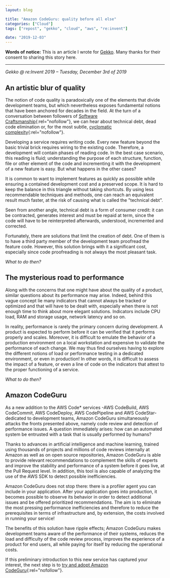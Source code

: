 ```yaml
---
layout: blog

title: "Amazon CodeGuru: quality before all else"
categories: ["Cloud"]
tags: ["repost", "gekko", "cloud", "aws", "re:invent"]

date: "2019-12-03"
---
```


**Words of notice:** This is an article I wrote for [Gekko](https://www.gekko.fr/). Many thanks for their consent to
sharing this story here.

***

_Gekko @ re:Invent 2019 – Tuesday, December 3rd of 2019_

## An artistic blur of quality

The notion of code quality is paradoxically one of the elements that divide development teams, but which nevertheless
exposes fundamental notions that have been anchored for decades in the field. At the turn of a conversation between
followers of [Software Craftsmanship](https://en.wikipedia.org/wiki/Software_craftsmanship){:rel="nofollow"}, we can
hear about technical debt, dead code elimination or, for the most subtle, [cyclomatic complexity](https://en.wikipedia.org/wiki/Cyclomatic_complexity){:rel="nofollow"}.

Developing a service requires writing code. Every new feature beyond the basic trivial brick requires wiring to the
existing code. Therefore, a development will contain phases of reading code. In the best case scenario, this reading is
fluid; understanding the purpose of each structure, function, file or other element of the code and incrementing it with
the development of a new feature is easy. But what happens in the other cases?

<!-- READ MORE -->

It is common to want to implement features as quickly as possible while ensuring a contained development cost and a
preserved scope. It is hard to keep the balance in this triangle without taking shortcuts. By using less recommendable
techniques and methods, one can reach an equivalent result much faster, at the risk of causing what is called the
"technical debt".

Seen from another angle, technical debt is a form of consumer credit: it can be contracted, generates interest and
must be repaid at term, since the code will have to be reinterpreted afterwards, understood, incremented and corrected.

Fortunately, there are solutions that limit the creation of debt. One of them is to have a third party member of the
development team proofread the feature code. However, this solution brings with it a significant cost, especially since
code proofreading is not always the most pleasant task.

_What to do then?_

## The mysterious road to performance

Along with the concerns that one might have about the quality of a product, similar questions about its performance may
arise. Indeed, behind this vague concept lie many indicators that cannot always be tracked or optimized and that will
have to be dealt with, especially when there is not enough time to think about more elegant solutions. Indicators
include CPU load, RAM and storage usage, network latency and so on.

In reality, performance is rarely the primary concern during development. A product is expected to perform before it can
be verified that it performs properly and scales. Moreover, it is difficult to emulate the behavior of a production
environment on a local workstation and expensive to validate the performance of each change. We may thus find ourselves
having to explore the different notions of load or performance testing in a dedicated environment, or even in
production! In other words, it is difficult to assess the impact of a feature, or even a line of code on the indicators
that attest to the proper functioning of a service.

_What to do then?_

## Amazon CodeGuru

As a new addition to the AWS Code\* services -AWS CodeBuild, AWS CodeCommit, AWS CodeDeploy, AWS CodePipeline and AWS
CodeStar- dedicated to development teams, Amazon CodeGuru simultaneously attacks the fronts presented above, namely code
review and detection of performance issues. A question immediately arises: how can an automated system be entrusted with
a task that is usually performed by humans?

Thanks to advances in artificial intelligence and machine learning, trained using thousands of projects and millions of
code reviews internally at Amazon as well as on open source repositories, Amazon CodeGuru is able to provide relevant
recommendations to complement the skills of experts and improve the stability and performance of a system before it goes
live, at the Pull Request level. In addition, this tool is also capable of analyzing the use of the AWS SDK to detect
possible inefficiencies.

Amazon CodeGuru does not stop there: there is a profiler agent you can include in your application. After your
application goes into production, it becomes possible to observe its behavior in order to detect additional issues and
be offered prioritized recommendations. The aim is to eliminate the most pressing performance inefficiencies and
therefore to reduce the prerequisites in terms of infrastructure and, by extension, the costs involved in running your
service!

The benefits of this solution have ripple effects; Amazon CodeGuru makes development teams aware of the performance of
their systems, reduces the load and difficulty of the code review process, improves the experience of a product for
end users, all while paying for itself by reducing the operational costs.

If this preliminary introduction to this new service has captured your interest, the next step is to [try and adopt
Amazon CodeGuru](https://console.aws.amazon.com/codeguru/){:rel="nofollow"}.